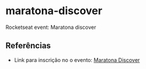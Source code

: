 # maratona-discover

Rocketseat event: Maratona discover

## Referências

 * Link para inscrição no o evento: [Maratona Discover](https://maratonadiscover.rocketseat.com.br/inscricao)
